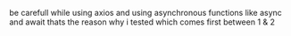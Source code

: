 be carefull while using axios and using asynchronous functions like async and await 
thats the reason why i tested which comes first between 1 & 2
